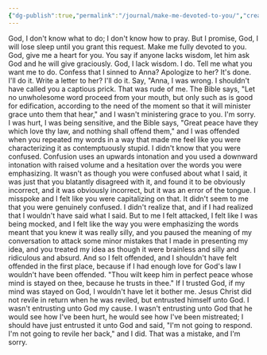 ```yaml
---
{"dg-publish":true,"permalink":"/journal/make-me-devoted-to-you/","created":"Dec 26, 2018, 4:26 PM"}
---
```



God, I don't know what to do; I don't know how to pray. But I promise, God, I will lose sleep until you grant this request. Make me fully devoted to you. God, give me a heart for you. You say if anyone lacks wisdom, let him ask God and he will give graciously. God, I lack wisdom. I do. Tell me what you want me to do. Confess that I sinned to Anna? Apologize to her? It's done. I'll do it. Write a letter to her? I'll do it. Say, "Anna, I was wrong. I shouldn't have called you a captious prick. That was rude of me. The Bible says, "Let no unwholesome word proceed from your mouth, but only such as is good for edification, according to the need of the moment so that it will minister grace unto them that hear," and I wasn't ministering grace to you. I'm sorry. I was hurt, I was being sensitive, and the Bible says, "Great peace have they which love thy law, and nothing shall offend them," and I was offended when you repeated my words in a way that made me feel like you were characterizing it as contemptuously stupid. I didn't know that you were confused. Confusion uses an upwards intonation and you used a downward intonation with raised volume and a hesitation over the words you were emphasizing. It wasn't as though you were confused about what I said, it was just that you blatantly disagreed with it, and found it to be obviously incorrect, and it was obviously incorrect, but it was an error of the tongue. I misspoke and I felt like you were capitalizing on that. It didn't seem to me that you were genuinely confused. I didn't realize that, and if I had realized that I wouldn't have said what I said. But to me I felt attacked, I felt like I was being mocked, and I felt like the way you were emphasizing the words meant that you knew it was really silly, and you paused the meaning of my conversation to attack some minor mistakes that I made in presenting my idea, and you treated my idea as though it were brainless and silly and ridiculous and absurd. And so I felt offended, and I shouldn't have felt offended in the first place, because if I had enough love for God's law I wouldn't have been offended. "Thou wilt keep him in perfect peace whose mind is stayed on thee, because he trusts in thee." If I trusted God, if my mind was stayed on God, I wouldn't have let it bother me. Jesus Christ did not revile in return when he was reviled, but entrusted himself unto God. I wasn't entrusting unto God my cause. I wasn't entrusting unto God that he would see how I've been hurt, he would see how I've been mistreated; I should have just entrusted it unto God and said, "I'm not going to respond. I'm not going to revile her back," and I did. That was a mistake, and I'm sorry.